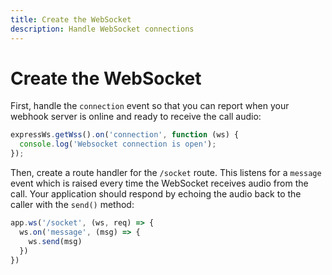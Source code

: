 ```yaml
---
title: Create the WebSocket
description: Handle WebSocket connections
---
```


# Create the WebSocket

First, handle the `connection` event so that you can report when your webhook server is online and ready to receive the call audio:

```javascript
expressWs.getWss().on('connection', function (ws) {
  console.log('Websocket connection is open');
});
```

Then, create a route handler for the `/socket` route. This listens for a `message` event which is raised every time the WebSocket receives audio from the call. Your application should respond by echoing the audio back to the caller with the `send()` method:

```javascript
app.ws('/socket', (ws, req) => {
  ws.on('message', (msg) => {
    ws.send(msg)
  })
})
```
